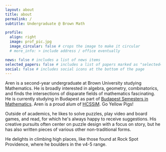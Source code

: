 ```yaml
---
layout: about
title: about
permalink: /
subtitle: Undergraduate @ Brown Math

profile:
  align: right
  image: prof_pic.jpg
  image_circular: false # crops the image to make it circular
  # more_info: > include address / office eventually

news: false # includes a list of news items
selected_papers: false # includes a list of papers marked as "selected={true}"
social: false # includes social icons at the bottom of the page
---
```


Aren is a second-year undergraduate at Brown University studying Mathematics. He is broadly interested in algebra, geometry, combinatorics, and finds the intersections of disparate fields of mathematics fascinating. He is currently studying in Budapest as part of [Budapest Semesters in Mathematics](https://budapestsemesters.com). Aren is a proud alum of [HCSSiM](https://hcssim.org/). Go Yellow Pigs!

Outside of academics, he likes to solve puzzles, play video and board games, and read, for which he's always happy to receive suggestions. His creative pursuits often center on puzzle design with a focus on story, but he has also written pieces of various other non-traditional forms. 

He delights in climbing high places, like those found at Rock Spot Providence, where he boulders in the v4-5 range.